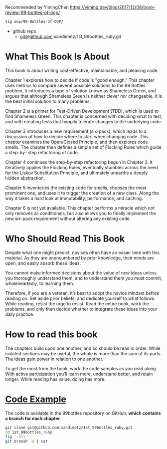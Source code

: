 Recommended by YimingChen https://yiming.dev/blog/2017/12/08/book-review-99-bottles-of-oop/

```bash
tig oop/99-Bottles-of-OOP/
```

+ github repo
    + git@github.com:sandimetz/1st_99bottles_ruby.git

# What This Book Is About

This book is about writing cost-effective, maintainable, and pleasing code.

Chapter 1 explores how to decide if code is "good enough." This chapter uses metrics to compare several possible solutions to the 99 Bottles problem. It introduces a type of solution known as Shameless Green, and argues that although Shameless Green is neither clever nor changeable, it is the best initial solution to many problems.

Chapter 2 is a primer for Test-Driven Development (TDD), which is used to find Shameless Green. This chapter is concerned with deciding what to test, and with creating tests that happily tolerate changes to the underlying code.

Chapter 3 introduces a new requirement (six-pack), which leads to a discussion of how to decide where to start when changing code. This chapter examines the Open/Closed Principle, and then explores code smells. The chapter then defines a simple set of Flocking Rules which guide a step-by- step refactoring of code.

Chapter 4 continues the step-by-step refactoring begun in Chapter 3. It iteratively applies the Flocking Rules, eventually stumbles across the need for the Liskov Substitution Principle, and ultimately unearths a deeply hidden abstraction.

Chapter 5 inventories the existing code for smells, chooses the most prominent one, and uses it to trigger the creation of a new class. Along the way it takes a hard look at immutability, performance, and caching.

Chapter 6 is not yet available. This chapter performs a miracle which not only removes all conditionals, but also allows you to finally implement the new six-pack requirement without altering any existing code.

# Who Should Read This Book

Despite what one might predict, novices often have an easier time with this material. As they are unencumbered by prior knowledge, their minds are open, and easily absorb these ideas.

You cannot make informed decisions about the value of new ideas unless you thoroughly understand them, and to understand them you must commit, wholeheartedly, to learning them.

Therefore, if you are a veteran, it’s best to adopt the novice mindset before reading on. Set aside prior beliefs, and dedicate yourself to what follows. While reading, resist the urge to resist. Read the entire book, work the problems, and only then decide whether to integrate these ideas into your daily practice.

# How to read this book

The chapters build upon one another, and so should be read in order. While isolated sections may be useful, the whole is more than the sum of its parts. The ideas gain power in relation to one another.

To get the most from the book, work the code samples as you read along. With active participation you’ll learn more, understand better, and retain longer. While reading has value, doing has more.

# [Code Example ](https://github.com/sandimetz/1st_99bottles_ruby)

The code is available in the 99bottles repository on GitHub, **which contains a branch for each chapter**.

```bash
git clone git@github.com:sandimetz/1st_99bottles_ruby.git
cd 1st_99bottles_ruby
tig --all
git bransh -a | cat
```


